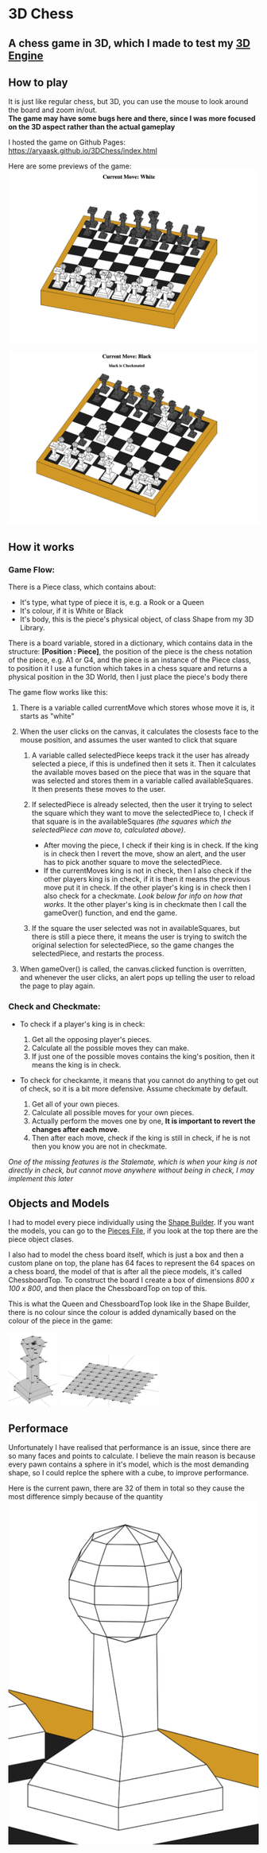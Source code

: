 # 3D Chess
## A chess game in 3D, which I made to test my [3D Engine](https://github.com/AryaaSk/3D-Engine)

## How to play
It is just like regular chess, but 3D, you can use the mouse to look around the board and zoom in/out.\
**The game may have some bugs here and there, since I was more focused on the 3D aspect rather than the actual gameplay**

I hosted the game on Github Pages: https://aryaask.github.io/3DChess/index.html

Here are some previews of the game:
![Preview 1](https://github.com/AryaaSk/3DChess/blob/master/Previews/ChessPreview1.png?raw=true)

![Preview 2](https://github.com/AryaaSk/3DChess/blob/master/Previews/ChessPreview2.png?raw=true)

## How it works
### Game Flow:
There is a Piece class, which contains about:
- It's type, what type of piece it is, e.g. a Rook or a Queen
- It's colour, if it is White or Black
- It's body, this is the piece's physical object, of class Shape from my 3D Library.

There is a board variable, stored in a dictionary, which contains data in the structure: **[Position : Piece]**, the position of the piece is the chess notation of the piece, e.g. A1 or G4, and the piece is an instance of the Piece class, to position it I use a function which takes in a chess square and returns a physical position in the 3D World, then I just place the piece's body there

The game flow works like this:
1. There is a variable called currentMove which stores whose move it is, it starts as "white"
2. When the user clicks on the canvas, it calculates the closests face to the mouse position, and assumes the user wanted to click that square
    1. A variable called selectedPiece keeps track it the user has already selected a piece, if this is undefined then it sets it. Then it calculates the available moves based on the piece that was in the square that was selected and stores them in a variable called availableSquares. It then presents these moves to the user.

    2. If selectedPiece is already selected, then the user it trying to select the square which they want to move the selectedPiece to, I check if that square is in the availableSquares *(the squares which the selectedPiece can move to, calculated above)*.
        - After moving the piece, I check if their king is in check. If the king is in check then I revert the move, show an alert, and the user has to pick another square to move the selectedPiece.
        - If the currentMoves king is not in check, then I also check if the other players king is in check, if it is then it means the previous move put it in check. If the other player's king is in check then I also check for a checkmate. *Look below for info on how that works*. It the other player's king is in checkmate then I call the gameOver() function, and end the game.

    3. If the square the user selected was not in availableSquares, but there is still a piece there, it means the user is trying to switch the original selection for selectedPiece, so the game changes the selectedPiece, and restarts the process.

3. When gameOver() is called, the canvas.clicked function is overritten, and whenever the user clicks, an alert pops up telling the user to reload the page to play again.

### Check and Checkmate:
- To check if a player's king is in check:
    1. Get all the opposing player's pieces.
    2. Calculate all the possible moves they can make.
    3. If just one of the possible moves contains the king's position, then it means the king is in check.

- To check for checkamte, it means that you cannot do anything to get out of check, so it is a bit more defensive. Assume checkmate by default.
    1. Get all of your own pieces.
    2. Calculate all possible moves for your own pieces.
    3. Actually perform the moves one by one, **It is important to revert the changes after each move**.
    4. Then after each move, check if the king is still in check, if he is not then you know you are not in checkmate.

*One of the missing features is the Stalemate, which is when your king is not directly in check, but cannot move anywhere without being in check, I may implement this later*

## Objects and Models
I had to model every piece individually using the [Shape Builder](https://aryaask.github.io/3D-Engine/ShapeBuilder/). If you want the models, you can go to the [Pieces File](Chess/pieces.ts), if you look at the top there are the piece object clases.

I also had to model the chess board itself, which is just a box and then a custom plane on top, the plane has 64 faces to represent the 64 spaces on a chess board, the model of that is after all the piece models, it's called ChessboardTop. To construct the board I create a box of dimensions *800 x 100 x 800*, and then place the ChessboardTop on top of this.

This is what the Queen and ChessboardTop look like in the Shape Builder, there is no colour since the colour is added dynamically based on the colour of the piece in the game:
<p float="left">
  <img src="https://github.com/AryaaSk/3DChess/blob/master/Previews/Queen.png?raw=true" width="100"/>
  <img src="https://github.com/AryaaSk/3DChess/blob/master/Previews/ChessboardTop.png?raw=true" width="200"/>
</p>

## Performace
Unfortunately I have realised that performance is an issue, since there are so many faces and points to calculate. I believe the main reason is because every pawn contains a sphere in it's model, which is the most demanding shape, so I could replce the sphere with a cube, to improve performance.

Here is the current pawn, there are 32 of them in total so they cause the most difference simply because of the quantity\
![Chess Pawn Preview](https://github.com/AryaaSk/3DChess/blob/master/Previews/ChessPawn.png?raw=true)